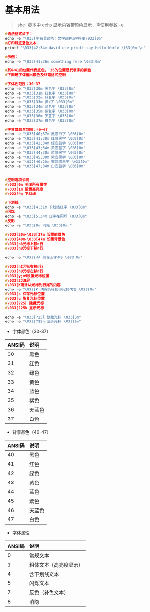 # 基本用法

> shell 脚本中 echo 显示内容带颜色显示，需使用参数 -e

```cpp
#语法格式如下：
echo -e "\033[字背景颜色；文字颜色m字符串\033[0m"
#打印绿底蓝色文本
printf "\033[42;34m david use printf say Hello World \033[0m \n" 
    
#示例：
echo -e "\033[41;36m something here \033[0m"

#其中41的位置代表底色， 36的位置是代表字的颜色
#下面是字体输出颜色及终端格式控制 

#字体色范围：30-37 
echo -e "\033[30m 黑色字 \033[0m" 
echo -e "\033[31m 红色字 \033[0m" 
echo -e "\033[32m 绿色字 \033[0m" 
echo -e "\033[33m 黄x字 \033[0m" 
echo -e "\033[34m 蓝色字 \033[0m" 
echo -e "\033[35m 紫色字 \033[0m" 
echo -e "\033[36m 天蓝字 \033[0m" 
echo -e "\033[37m 白色字 \033[0m" 
 
#字背景颜色范围：40-47 
echo -e "\033[40;37m 黑底白字 \033[0m" 
echo -e "\033[41;30m 红底黑字 \033[0m" 
echo -e "\033[42;34m 绿底蓝字 \033[0m" 
echo -e "\033[43;34m 黄底蓝字 \033[0m" 
echo -e "\033[44;30m 蓝底黑字 \033[0m" 
echo -e "\033[45;30m 紫底黑字 \033[0m" 
echo -e "\033[46;30m 天蓝底黑字 \033[0m" 
echo -e "\033[47;34m 白底蓝字 \033[0m" 
 
 
#控制选项说明 
#\033[0m 关闭所有属性 
#\033[1m 设置高亮度 
#\033[4m 下划线 

#下划线 
echo -e "\033[4;31m 下划线红字 \033[0m" 
#闪烁 
echo -e "\033[5;34m 红字在闪烁 \033[0m" 
#反影 
echo -e "\033[8m 消隐 \033[0m " 
 
#\033[30m-\033[37m 设置前景色 
#\033[40m-\033[47m 设置背景色 
#\033[nA光标上移n行 
#\033[nB光标下移n行 
 
echo -e "\033[4A 光标上移4行 \033[0m" 
 
#\033[nC光标右移n行 
#\033[nD光标左移n行 
#\033[y;xH设置光标位置 
#\033[2J清屏 
#\033[K清除从光标到行尾的内容 
echo -e "\033[K 清除光标到行尾的内容 \033[0m" 
#\033[s 保存光标位置 
#\033[u 恢复光标位置 
#\033[?25| 隐藏光标 
#\033[?25h 显示光标 
 
echo -e "\033[?25l 隐藏光标 \033[0m" 
echo -e "\033[?25h 显示光标 \033[0m"
```

- 字体颜色（30-37）

| ANSI码 | 说明   |
| :----- | :----- |
| 30     | 黑色   |
| 31     | 红色   |
| 32     | 绿色   |
| 33     | 黄色   |
| 34     | 蓝色   |
| 35     | 紫色   |
| 36     | 天蓝色 |
| 37     | 白色   |

- 背景颜色（40-47）

| ANSI码 | 说明   |
| :----- | :----- |
| 40     | 黑色   |
| 41     | 红色   |
| 42     | 绿色   |
| 43     | 黄色   |
| 44     | 蓝色   |
| 45     | 紫色   |
| 46     | 天蓝色 |
| 47     | 白色   |

- 字体属性

| ANSI码 | 说明                   |
| :----- | :--------------------- |
| 0      | 常规文本               |
| 1      | 粗体文本（高亮度显示） |
| 4      | 含下划线文本           |
| 5      | 闪烁文本               |
| 7      | 反色（补色文本）       |
| 8      | 消隐                   |